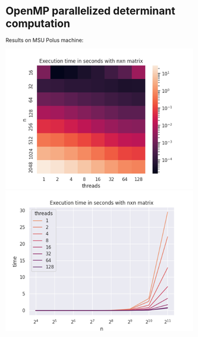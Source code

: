 # OpenMP parallelized determinant computation

Results on MSU Polus machine:


![](heatmap.png)
![](lineplot.png)
